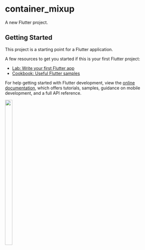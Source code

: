 # container_mixup

A new Flutter project.

## Getting Started

This project is a starting point for a Flutter application.

A few resources to get you started if this is your first Flutter project:

- [Lab: Write your first Flutter app](https://docs.flutter.dev/get-started/codelab)
- [Cookbook: Useful Flutter samples](https://docs.flutter.dev/cookbook)

For help getting started with Flutter development, view the
[online documentation](https://docs.flutter.dev/), which offers tutorials,
samples, guidance on mobile development, and a full API reference.



<p>
  <img src = "https://user-images.githubusercontent.com/113697861/214846799-2c7ac9de-f0be-40b8-86ae-24943aaa74ee.jpg" width=22% height=35%>
</p>
